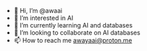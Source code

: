 - 👋 Hi, I’m @awaai
- 👀 I’m interested in AI
- 🌱 I’m currently learning AI and databases
- 💞️ I’m looking to collaborate on AI databases
- 📫 How to reach me awayaai@proton.me

<!---
awaai/awaai is a ✨ special ✨ repository because its `README.md` (this file) appears on your GitHub profile.
You can click the Preview link to take a look at your changes.
--->
